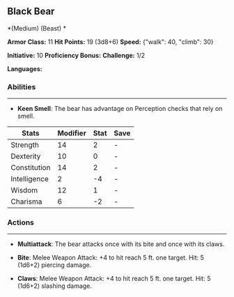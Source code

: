 ## Black Bear
*(Medium) (Beast) *

**Armor Class:** 11
**Hit Points:** 19 (3d8+6)
**Speed:** {"walk": 40, "climb": 30}

**Initiative:** 10
**Proficiency Bonus:**
**Challenge:** 1/2

**Languages:** 

### Abilities
 --- 
- **Keen Smell**: The bear has advantage on Perception checks that rely on smell.



| Stats | Modifier | Stat | Save
| ---- | ---- | ---- | ---- |
| Strength | 14 | 2 | - |
| Dexterity | 10 | 0 | - |
| Constitution | 14 | 2 | - |
| Intelligence | 2 | -4 | - |
| Wisdom | 12 | 1 | - |
| Charisma | 6 | -2 | - |

### Actions
 --- 
- **Multiattack**: The bear attacks once with its bite and once with its claws.

- **Bite**: Melee Weapon Attack: +4 to hit  reach 5 ft.  one target. Hit: 5 (1d6+2) piercing damage.

- **Claws**: Melee Weapon Attack: +4 to hit  reach 5 ft.  one target. Hit: 5 (1d6+2) slashing damage.

